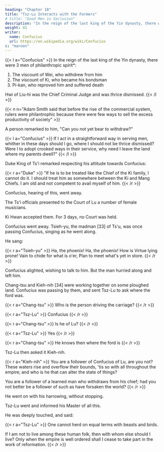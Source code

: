 ```yaml
---
heading: "Chapter 18"
title: "Tsz-Lu Interacts with the Farmers"
# title: "Good Men in Seclusion"
description: "In the reign of the last king of the Yin dynasty, there were 3 men of philanthropic spirit"
weight: 41
writer:
  name: Confucius
  url: https://en.wikipedia.org/wiki/Confucius
c: "maroon"
---
```



{{< l a="Confucius" >}}
In the reign of the last king of the Yin dynasty, there were 3 men of philanthropic spirit*:

1. The viscount of Wei, who withdrew from him
2. The viscount of Ki, who became his bondsman
3. Pi-kan, who reproved him and suffered death

Hwi of Liu-hi was the Chief Criminal Judge and was thrice dismissed.
{{< /l >}}


{{< n n="Adam Smith said that before the rise of the commercial system, rulers were philantrophic because there were few ways to  sell the excess productivity of society" >}}

 

A person remarked to him, "Can you not yet bear to withdraw?" 

{{< l a="Confucius" >}}
If I act in a straightforward way in serving men, whither in these days should I go, where I should not be thrice dismissed? Were I to adopt crooked ways in their service, why need I leave the land where my parents dwell?" 
{{< /l >}}

Duke King of Ts'i remarked respecting his attitude towards Confucius: 


{{< r a="Duke" >}}
"If he is to be treated like the Chief of the Ki family, I cannot do it. I should treat him as somewhere between the Ki and Mang Chiefs. I am old and not competent to avail myself of him.
{{< /r >}}


Confucius, hearing of this, went away. 

The Ts'i officials presented to the Court of Lu a number of female musicians. 

Ki Hwan accepted them. For 3 days, no Court was held.

Confucius went away. Tsieh-yu, the madman [33] of Ts'u, was once passing Confucius, singing as he went along.

He sang:

{{< r a="Tsieh-yu" >}}
Ha, the phoenix! Ha, the phoenix! How is Virtue lying prone! Vain to chide for what is o'er, Plan to meet what's yet in store. 
{{< /r >}}

<!-- {{< l a="Confucius" >}}
Let alone! Let alone! Risky now to serve a throne.
{{< /l >}} -->

Confucius alighted, wishing to talk to him. But the man hurried along and left him.

Chang-tsu and Kieh-nih [34] were working together on some ploughed land. Confucius was passing by them, and sent Tsz-Lu to ask where the ford was.

{{< r a="Chang-tsu" >}}
Who is the person driving the carriage?
{{< /r >}}

{{< r a="Tsz-Lu" >}}
Confucius
{{< /r >}}

{{< r a="Chang-tsu" >}}
Is he of Lu?
{{< /r >}}

{{< r a="Tsz-Lu" >}}
Yes
{{< /r >}}

{{< r a="Chang-tsu" >}}
He knows then where the ford is
{{< /r >}}


Tsz-Lu then asked it Kieh-nih.

{{< r a="Kieh-nih" >}}
You are a follower of Confucius of Lu, are you not? These waters rise and overflow their bounds, 'tis so with all throughout the empire; and who is he that can alter the state of things?

You are a follower of a learned man who withdraws from his chief; had you not better be a follower of such as have forsaken the world?
{{< /r >}}


He went on with his harrowing, without stopping. 

Tsz-Lu went and informed his Master of all this. 

He was deeply touched, and said:


{{< r a="Tsz-Lu" >}}
One cannot herd on equal terms with beasts and birds. 

If I am not to live among these human folk, then with whom else should I live? Only when the empire is well ordered shall I cease to take part in the work of reformation.
{{< /r >}}

